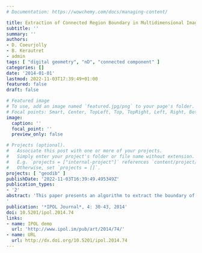 ```yaml
---
# Documentation: https://wowchemy.com/docs/managing-content/

title: Extraction of Connected Region Boundary in Multidimensional Images
subtitle: ''
summary: ''
authors:
- D. Coeurjolly
- B. Kerautret
- admin
tags: [ "digital geometry", "nD", "connected component" ]
categories: []
date: '2014-01-01'
lastmod: 2022-11-03T17:39:49+01:00
featured: false
draft: false

# Featured image
# To use, add an image named `featured.jpg/png` to your page's folder.
# Focal points: Smart, Center, TopLeft, Top, TopRight, Left, Right, BottomLeft, Bottom, BottomRight.
image:
  caption: ''
  focal_point: ''
  preview_only: false

# Projects (optional).
#   Associate this post with one or more of your projects.
#   Simply enter your project's folder or file name without extension.
#   E.g. `projects = ["internal-project"]` references `content/project/deep-learning/index.md`.
#   Otherwise, set `projects = []`.
projects: [ "geodib" ]
publishDate: '2022-11-03T16:39:49.495349Z'
publication_types:
- '2'
abstract: 'This paper presents an algorithm to extract the boundary of a connected region(s) using classical topology definitions. From a given adjacency definition, the proposed method is able to extract the boundary of an object in a generic way, independently of the dimension of the digital space.
'
publication: '*IPOL Journal*, 4: 30-43, 2014'
doi: 10.5201/ipol.2014.74
links:
- name: IPOL demo
  url: 'http://www.ipol.im/pub/art/2014/74/'
- name: URL
  url: http://dx.doi.org/10.5201/ipol.2014.74
---
```

